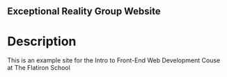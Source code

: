 Exceptional Reality Group Website
---

# Description

This is an example site for the Intro to Front-End Web Development Couse at The Flatiron School